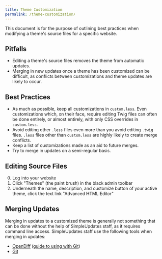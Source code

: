 ```yaml
---
title: Theme Customization
permalink: /theme-customization/
---
```


This document is for the purpose of outlining best practices when modifying a theme's source files for a specific website.

## Pitfalls

- Editing a theme's source files removes the theme from automatic updates.
- Merging in new updates once a theme has been customized can be difficult, as conflicts between customizations and theme 
  updates are likely to occur.

## Best Practices

- As much as possible, keep all customizations in `custom.less`. Even customizations which, on their face, require editing Twig
  files can often be done entirely, or almost entirely, with only CSS overrides in `custom.less`.
- Avoid editing other `.less` files even more than you avoid editing `.twig` files. `.less` files other than `custom.less` are
  highly likely to create merge conflicts.
- Keep a list of customizations made as an aid to future merges.
- Try to merge in updates on a semi-regular basis.

## Editing Source Files

0. Log into your website
0. Click "Themes" (the paint brush) in the black admin toolbar
0. Underneath the name, description, and customize button of your active theme, click the text link "Advanced HTML Editor"

## Merging Updates

Merging in updates to a customized theme is generally not something that can be done without the help of SimpleUpdates staff,
as it requires command line access. SimpleUpdates staff use the following tools when merging in updates:

- [OpenDiff](https://developer.apple.com/legacy/library/documentation/Darwin/Reference/ManPages/man1/opendiff.1.html) 
  ([guide to using with Git](https://gist.github.com/bkeating/329690))
- [Git](https://git-scm.com/)
